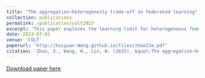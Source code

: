 ```yaml
---
title: "The aggregation–heterogeneity trade-off in federated learning"
collection: publications
permalink: /publication/colt2023
excerpt: 'This paper explores the learning limit for heterogeneous federated learning.'
date: 2023-07-01
venue: 'COLT'
paperurl: 'http://huiyuan-Wang.github.io/files/zhao23a.pdf'
citation: 'Zhao, X., Wang, H., Lin, W. (2015). &quot;The aggregation–heterogeneity trade-off in federated learning.&quot; <i>The 36th Annual Conference on Learning Theory</i>. In Press.'
---
```

[Download paper here](http://huiyuan-Wang.github.io/files/zhao23a.pdf)
